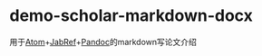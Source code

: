  # demo-scholar-markdown-docx

用于[Atom](https://atom.io/)+[JabRef](https://www.fosshub.com/JabRef.html)+[Pandoc](https://github.com/jgm/pandoc/releases)的markdown写论文介绍
